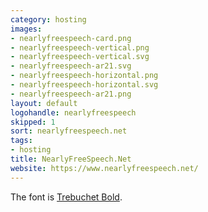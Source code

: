 ```yaml
---
category: hosting
images:
- nearlyfreespeech-card.png
- nearlyfreespeech-vertical.png
- nearlyfreespeech-vertical.svg
- nearlyfreespeech-ar21.svg
- nearlyfreespeech-horizontal.png
- nearlyfreespeech-horizontal.svg
- nearlyfreespeech-ar21.png
layout: default
logohandle: nearlyfreespeech
skipped: 1
sort: nearlyfreespeech.net
tags:
- hosting
title: NearlyFreeSpeech.Net
website: https://www.nearlyfreespeech.net/
---
```


The font is [Trebuchet Bold](http://www.myfonts.com/fonts/ascender/trebuchet/bold/?ref=vectorlogozone).
